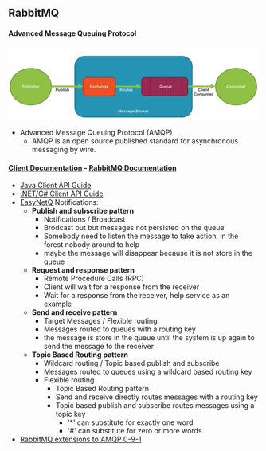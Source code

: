 ## RabbitMQ


#### Advanced Message Queuing Protocol
![AMQP](https://github.com/pedalv/JavaApp/blob/master/CloudComputing/amqp.JPG)
- Advanced Message Queuing Protocol (AMQP)
  - AMQP is an open source published standard for asynchronous messaging by wire.

#### [Client Documentation](https://www.rabbitmq.com/clients.html) - [RabbitMQ Documentation](https://www.rabbitmq.com/documentation.html)
- [Java Client API Guide](https://www.rabbitmq.com/api-guide.html)
- [.NET/C# Client API Guide](https://www.rabbitmq.com/dotnet-api-guide.html)
- [EasyNetQ](https://easynetq.com/) Notifications: 
  - **Publish and subscribe pattern**
    - Notifications / Broadcast 
    - Brodcast out but messages not persisted on the queue
    - Somebody need to listen the message to take action, in the forest nobody around to help
    - maybe the message will disappear because it is not store in the queue
  - **Request and response pattern**
    - Remote Procedure Calls (RPC)
    - Client will wait for a response from the receiver
    - Wait for a response from the receiver, help service as an example
  - **Send and receive pattern**
    - Target Messages / Flexible routing
    - Messages routed to queues with a routing key
    - the message is store in the queue until the system is up again to send the message to the receiver
  - **Topic Based Routing pattern**
    - Wildcard routing / Topic based publish and subscribe
    - Messages routed to queues using a wildcard based routing key
    - Flexible routing 
      - Topic Based Routing pattern
      - Send and receive directly routes messages with a routing key
      - Topic based publish and subscribe routes messages using a topic key
        - '*' can substitute for exactly one word
        - '#' can substitute for zero or more words
- [RabbitMQ extensions to AMQP 0-9-1](https://www.rabbitmq.com/extensions.html)